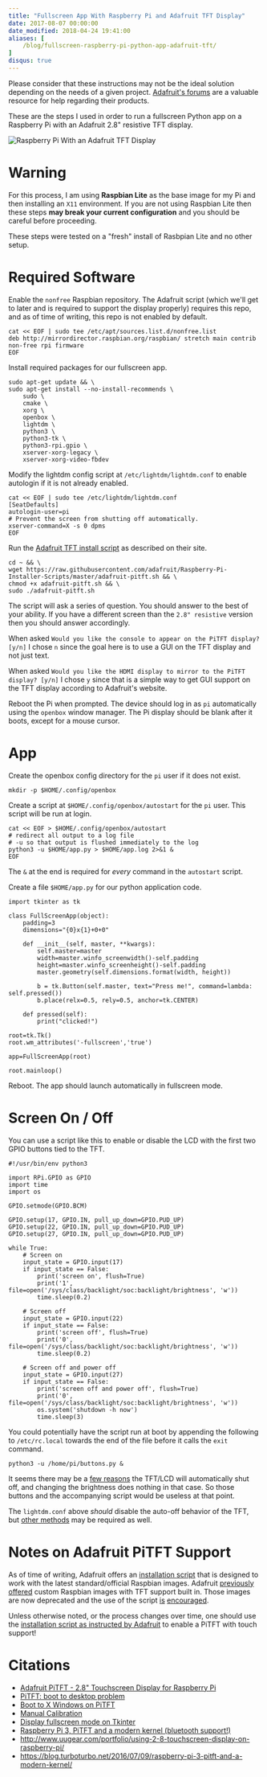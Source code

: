 ```yaml
---
title: "Fullscreen App With Raspberry Pi and Adafruit TFT Display"
date: 2017-08-07 00:00:00
date_modified: 2018-04-24 19:41:00
aliases: [
    /blog/fullscreen-raspberry-pi-python-app-adafruit-tft/
]
disqus: true
---
```


Please consider that these instructions may not be the ideal solution depending on the needs of a given project. [Adafruit's forums](https://forums.adafruit.com/) are a valuable resource for help regarding their products.

These are the steps I used in order to run a fullscreen Python app on a Raspberry Pi with an Adafruit 2.8" resistive TFT display.

![Raspberry Pi With an Adafruit TFT Display](/images/fullscreen-raspberry-pi-app-tft/pi-tft.jpg)

# Warning

For this process, I am using **Raspbian Lite** as the base image for my Pi and then installing an `X11` environment. If you are not using Raspbian Lite then these steps **may break your current configuration** and you should be careful before proceeding.

These steps were tested on a "fresh" install of Rasbpian Lite and no other setup.

# Required Software

Enable the `nonfree` Raspbian repository. The Adafruit script (which we'll get to later and is required to support the display properly) requires this repo, and as of time of writing, this repo is not enabled by default.

```
cat << EOF | sudo tee /etc/apt/sources.list.d/nonfree.list
deb http://mirrordirector.raspbian.org/raspbian/ stretch main contrib non-free rpi firmware
EOF
```

Install required packages for our fullscreen app.

```
sudo apt-get update && \
sudo apt-get install --no-install-recommends \
    sudo \
    cmake \
    xorg \
    openbox \
    lightdm \
    python3 \
    python3-tk \
    python3-rpi.gpio \
    xserver-xorg-legacy \
    xserver-xorg-video-fbdev
```

Modify the lightdm config script at `/etc/lightdm/lightdm.conf` to enable autologin if it is not already enabled.

```
cat << EOF | sudo tee /etc/lightdm/lightdm.conf
[SeatDefaults]
autologin-user=pi
# Prevent the screen from shutting off automatically.
xserver-command=X -s 0 dpms
EOF
```

Run the [Adafruit TFT install script](https://learn.adafruit.com/adafruit-pitft-28-inch-resistive-touchscreen-display-raspberry-pi?view=all#installer-script) as described on their site.

```
cd ~ && \
wget https://raw.githubusercontent.com/adafruit/Raspberry-Pi-Installer-Scripts/master/adafruit-pitft.sh && \
chmod +x adafruit-pitft.sh && \
sudo ./adafruit-pitft.sh
```

The script will ask a series of question. You should answer to the best of your ability. If you have a different screen than the `2.8" resistive` version then you should answer accordingly.

When asked `Would you like the console to appear on the PiTFT display? [y/n]` I chose `n` since the goal here is to use a GUI on the TFT display and not just text.

When asked `Would you like the HDMI display to mirror to the PiTFT display? [y/n]` I chose `y` since that is a simple way to get GUI support on the TFT display according to Adafruit's website.

Reboot the Pi when prompted. The device should log in as `pi` automatically using the `openbox` window manager. The Pi display should be blank after it boots, except for a mouse cursor.

# App

Create the openbox config directory for the `pi` user if it does not exist.

```
mkdir -p $HOME/.config/openbox
```

Create a script at `$HOME/.config/openbox/autostart` for the `pi` user. This script will be run at login.

```
cat << EOF > $HOME/.config/openbox/autostart
# redirect all output to a log file
# -u so that output is flushed immediately to the log
python3 -u $HOME/app.py > $HOME/app.log 2>&1 &
EOF
```

The `&` at the end is required for _every_ command in the `autostart` script.

Create a file `$HOME/app.py` for our python application code.

```
import tkinter as tk

class FullScreenApp(object):
    padding=3
    dimensions="{0}x{1}+0+0"

    def __init__(self, master, **kwargs):
        self.master=master
        width=master.winfo_screenwidth()-self.padding
        height=master.winfo_screenheight()-self.padding
        master.geometry(self.dimensions.format(width, height))

        b = tk.Button(self.master, text="Press me!", command=lambda: self.pressed())
        b.place(relx=0.5, rely=0.5, anchor=tk.CENTER)

    def pressed(self):
        print("clicked!")

root=tk.Tk()
root.wm_attributes('-fullscreen','true')

app=FullScreenApp(root)

root.mainloop()
```

Reboot. The app should launch automatically in fullscreen mode.

# Screen On / Off

You can use a script like this to enable or disable the LCD with the first two GPIO buttons tied to the TFT.

```
#!/usr/bin/env python3

import RPi.GPIO as GPIO
import time
import os

GPIO.setmode(GPIO.BCM)

GPIO.setup(17, GPIO.IN, pull_up_down=GPIO.PUD_UP)
GPIO.setup(22, GPIO.IN, pull_up_down=GPIO.PUD_UP)
GPIO.setup(27, GPIO.IN, pull_up_down=GPIO.PUD_UP)

while True:
    # Screen on
    input_state = GPIO.input(17)
    if input_state == False:
        print('screen on', flush=True)
        print('1', file=open('/sys/class/backlight/soc:backlight/brightness', 'w'))
        time.sleep(0.2)

    # Screen off
    input_state = GPIO.input(22)
    if input_state == False:
        print('screen off', flush=True)
        print('0', file=open('/sys/class/backlight/soc:backlight/brightness', 'w'))
        time.sleep(0.2)

    # Screen off and power off
    input_state = GPIO.input(27)
    if input_state == False:
        print('screen off and power off', flush=True)
        print('0', file=open('/sys/class/backlight/soc:backlight/brightness', 'w'))
        os.system('shutdown -h now')
        time.sleep(3)
```

You could potentially have the script run at boot by appending the following to `/etc/rc.local` towards the end of the file before it calls the `exit` command.

```
python3 -u /home/pi/buttons.py &
```

It seems there may be a [few reasons](https://www.raspberrypi.org/forums/viewtopic.php?t=18200) the TFT/LCD will automatically shut off, and changing the brightness does nothing in that case. So those buttons and the accompanying script would be useless at that point.

The `lightdm.conf` above _should_ disable the auto-off behavior of the TFT, but [other methods](https://forums.adafruit.com/viewtopic.php?f=50&t=86760#p436887) may be required as well.

# Notes on Adafruit PiTFT Support

As of time of writing, Adafruit offers an [installation script](https://learn.adafruit.com/adafruit-pitft-28-inch-resistive-touchscreen-display-raspberry-pi?view=all#installer-script) that is designed to work with the latest standard/official Raspbian images. Adafruit [previously offered](https://learn.adafruit.com/adafruit-pitft-28-inch-resistive-touchscreen-display-raspberry-pi?view=all#unsupported-full-images) custom Raspbian images with TFT support built in. Those images are now deprecated and the use of the script [is](https://forums.adafruit.com/viewtopic.php?f=50&t=133212&p=661598&hilit=resistive#p661598) [encouraged](https://forums.adafruit.com/viewtopic.php?f=50&t=124665&p=661446&hilit=resistive#p661446).

Unless otherwise noted, or the process changes over time, one should use the [installation script as instructed by Adafruit](https://learn.adafruit.com/adafruit-pitft-28-inch-resistive-touchscreen-display-raspberry-pi?view=all#installer-script) to enable a PiTFT with touch support!

# Citations

* [Adafruit PiTFT - 2.8" Touchscreen Display for Raspberry Pi](https://learn.adafruit.com/adafruit-pitft-28-inch-resistive-touchscreen-display-raspberry-pi/easy-install)
* [PiTFT: boot to desktop problem](https://www.raspberrypi.org/forums/viewtopic.php?p=485302)
* [Boot to X Windows on PiTFT](https://learn.adafruit.com/adafruit-pitft-28-inch-resistive-touchscreen-display-raspberry-pi/extras#boot-to-x-windows-on-pitft)
* [Manual Calibration](https://learn.adafruit.com/adafruit-pitft-28-inch-resistive-touchscreen-display-raspberry-pi/touchscreen-install-and-calibrate#manual-calibration)
* [Display fullscreen mode on Tkinter](https://stackoverflow.com/questions/7966119/display-fullscreen-mode-on-tkinter)
* [Raspberry Pi 3, PiTFT and a modern kernel (bluetooth support!)](https://blog.turboturbo.net/2016/07/09/raspberry-pi-3-pitft-and-a-modern-kernel/)
* http://www.uugear.com/portfolio/using-2-8-touchscreen-display-on-raspberry-pi/
* https://blog.turboturbo.net/2016/07/09/raspberry-pi-3-pitft-and-a-modern-kernel/
